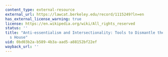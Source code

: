 ```yaml
---
content_type: external-resource
external_url: https://lawcat.berkeley.edu/record/1115249?ln=en
has_external_license_warning: true
license: https://en.wikipedia.org/wiki/All_rights_reserved
status: ''
title: "Anti-essentialism and Intersectionality: Tools to Dismantle the Master\u2019\
  s House"
uid: 0bd03b2a-b589-4b3a-aad5-a88152bf22ef
wayback_url: ''
---
```

